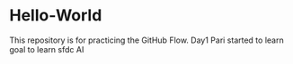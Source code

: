 # Hello-World
This repository is for practicing the GitHub Flow.
Day1 Pari started to learn goal to learn sfdc AI

